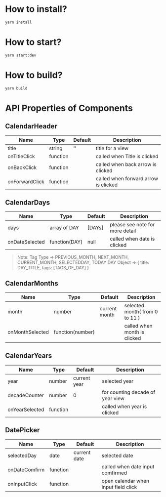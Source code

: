 # How to install?
```bash
yarn install
```

# How to start?
```bash
yarn start:dev
```

# How to build?
```bash
yarn build
```

# API Properties of Components

## CalendarHeader
Name | Type | Default | Description
-----| ---- | ---- | -----
title| string | '' | title for a view
onTitleClick | function |  | called when Title is clicked
onBackClick | function |  | called when back arrow is clicked
onForwardClick | function |  | called when forward arrow is clicked

## CalendarDays

Name | Type | Default | Description
-----| ---- | ---- | -----
days| array of DAY | [DAYs] | please see note for more detail
onDateSelected | function(DAY) | null | called when date is clicked

> Note:
> Tag Type => PREVIOUS_MONTH, NEXT_MONTH, CURRENT_MONTH, SELECTEDDAY, TODAY
> DAY Object => { title: DAY_TITLE, tags: [TAGS_OF_DAY] }

## CalendarMonths
Name | Type | Default | Description
-----| ---- | ---- | -----
month| number | current month | selected month( from 0 to 11 )
onMonthSelected| function(number) | | called when month is clicked

## CalendarYears
Name | Type | Default | Description
-----| ---- | ---- | -----
year| number | current year | selected year
decadeCounter | number | 0 | for counting decade of year view
onYearSelected | function | | called when year is clicked

## DatePicker
Name | Type | Default | Description
-----| ---- | ---- | -----
selectedDay | date | current date | selected date
onDateComfirm | function | | called when date input comfirmed
onInputClick | function | | open calendar when input field click
